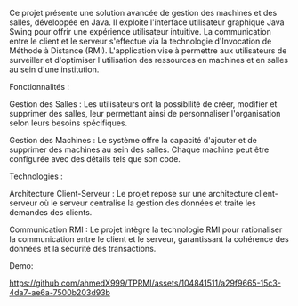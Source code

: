 Ce projet présente une solution avancée de gestion des machines et des salles, développée en Java. Il exploite l'interface utilisateur graphique Java Swing pour offrir une expérience utilisateur intuitive. La communication entre le client et le serveur s'effectue via la technologie d'Invocation de Méthode à Distance (RMI). L'application vise à permettre aux utilisateurs de surveiller et d'optimiser l'utilisation des ressources en machines et en salles au sein d'une institution.

Fonctionnalités :

Gestion des Salles : Les utilisateurs ont la possibilité de créer, modifier et supprimer des salles, leur permettant ainsi de personnaliser l'organisation selon leurs besoins spécifiques.

Gestion des Machines : Le système offre la capacité d'ajouter et de supprimer des machines au sein des salles. Chaque machine peut être configurée avec des détails tels que son code.

Technologies :

Architecture Client-Serveur : Le projet repose sur une architecture client-serveur où le serveur centralise la gestion des données et traite les demandes des clients.

Communication RMI : Le projet intègre la technologie RMI pour rationaliser la communication entre le client et le serveur, garantissant la cohérence des données et la sécurité des transactions.

Demo:

https://github.com/ahmedX999/TPRMI/assets/104841511/a29f9665-15c3-4da7-ae6a-7500b203d93b


